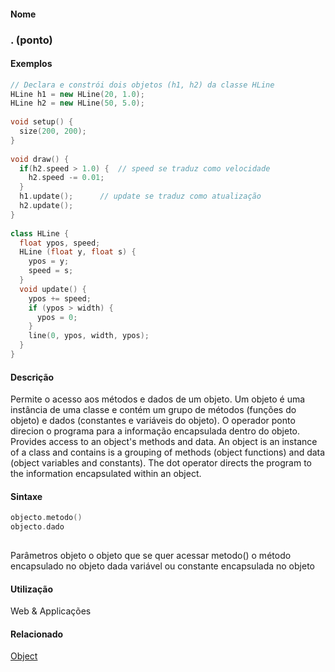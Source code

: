 
#### Nome
### . (ponto)

#### Exemplos

```pde
// Declara e constrói dois objetos (h1, h2) da classe HLine
HLine h1 = new HLine(20, 1.0); 
HLine h2 = new HLine(50, 5.0); 
 
void setup() { 
  size(200, 200); 
} 
 
void draw() { 
  if(h2.speed > 1.0) {  // speed se traduz como velocidade
    h2.speed -= 0.01; 
  } 
  h1.update(); 		// update se traduz como atualização
  h2.update();  
} 
 
class HLine { 
  float ypos, speed; 
  HLine (float y, float s) {  
    ypos = y; 
    speed = s; 
  } 
  void update() { 
    ypos += speed; 
    if (ypos > width) { 
      ypos = 0; 
    } 
    line(0, ypos, width, ypos); 
  } 
} 

```

#### Descrição
Permite o acesso aos métodos e dados de um
objeto. Um objeto é uma instância de uma classe e
contém um grupo de métodos (funções do
objeto) e dados (constantes e variáveis do objeto). O operador
ponto direcion o programa para a informação encapsulada
dentro do objeto.
Provides access to an object's methods and data. An object is an
instance of a class and contains is a grouping of methods (object
functions) and data (object variables and constants). The dot operator
directs the program to the information encapsulated within an object.

#### Sintaxe
```pde
objecto.metodo()
objecto.dado
            
```
Parâmetros
objeto
o objeto que se quer acessar
metodo()
o método encapsulado no objeto
dada
variável ou constante encapsulada no objeto

#### Utilização

	
Web & Applicações

#### Relacionado
[Object](Object)
